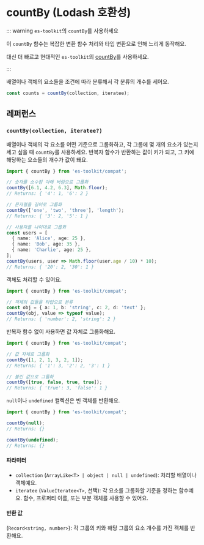 # countBy (Lodash 호환성)

::: warning `es-toolkit`의 `countBy`를 사용하세요

이 `countBy` 함수는 복잡한 변환 함수 처리와 타입 변환으로 인해 느리게 동작해요.

대신 더 빠르고 현대적인 `es-toolkit`의 [countBy](../../array/countBy.md)를 사용하세요.

:::

배열이나 객체의 요소들을 조건에 따라 분류해서 각 분류의 개수를 세어요.

```typescript
const counts = countBy(collection, iteratee);
```

## 레퍼런스

### `countBy(collection, iteratee?)`

배열이나 객체의 각 요소를 어떤 기준으로 그룹화하고, 각 그룹에 몇 개의 요소가 있는지 세고 싶을 때 `countBy`를 사용하세요. 반복자 함수가 반환하는 값이 키가 되고, 그 키에 해당하는 요소들의 개수가 값이 돼요.

```typescript
import { countBy } from 'es-toolkit/compat';

// 숫자를 소수점 아래 버림으로 그룹화
countBy([6.1, 4.2, 6.3], Math.floor);
// Returns: { '4': 1, '6': 2 }

// 문자열을 길이로 그룹화
countBy(['one', 'two', 'three'], 'length');
// Returns: { '3': 2, '5': 1 }

// 사용자를 나이대로 그룹화
const users = [
  { name: 'Alice', age: 25 },
  { name: 'Bob', age: 35 },
  { name: 'Charlie', age: 25 },
];
countBy(users, user => Math.floor(user.age / 10) * 10);
// Returns: { '20': 2, '30': 1 }
```

객체도 처리할 수 있어요.

```typescript
import { countBy } from 'es-toolkit/compat';

// 객체의 값들을 타입으로 분류
const obj = { a: 1, b: 'string', c: 2, d: 'text' };
countBy(obj, value => typeof value);
// Returns: { 'number': 2, 'string': 2 }
```

반복자 함수 없이 사용하면 값 자체로 그룹화해요.

```typescript
import { countBy } from 'es-toolkit/compat';

// 값 자체로 그룹화
countBy([1, 2, 1, 3, 2, 1]);
// Returns: { '1': 3, '2': 2, '3': 1 }

// 불린 값으로 그룹화
countBy([true, false, true, true]);
// Returns: { 'true': 3, 'false': 1 }
```

`null`이나 `undefined` 컬렉션은 빈 객체를 반환해요.

```typescript
import { countBy } from 'es-toolkit/compat';

countBy(null);
// Returns: {}

countBy(undefined);
// Returns: {}
```

#### 파라미터

- `collection` (`ArrayLike<T> | object | null | undefined`): 처리할 배열이나 객체예요.
- `iteratee` (`ValueIteratee<T>`, 선택): 각 요소를 그룹화할 기준을 정하는 함수예요. 함수, 프로퍼티 이름, 또는 부분 객체를 사용할 수 있어요.

#### 반환 값

(`Record<string, number>`): 각 그룹의 키와 해당 그룹의 요소 개수를 가진 객체를 반환해요.
